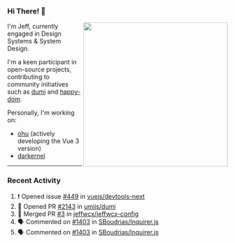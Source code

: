 ### Hi There! 👋

[<img src="https://github-contribution-stats.vercel.app/api/?username=jeffwcx" align="right" width="330" />](https://github.com/jeffwcx)

I'm Jeff, currently engaged in Design Systems & System Design.

I'm a keen participant in open-source projects, contributing to community initiatives such as [dumi](https://github.com/umijs/dumi) and [happy-dom](https://github.com/capricorn86/happy-dom).

Personally, I'm working on: 
+ [ohu](https://github.com/jeffwcx/ohu-mobile) (actively developing the Vue 3 version)
+ [darkernel](https://github.com/darkernel)


----

### Recent Activity

<!--START_SECTION:activity-->
1. ❗ Opened issue [#449](https://github.com/vuejs/devtools-next/issues/449) in [vuejs/devtools-next](https://github.com/vuejs/devtools-next)
2. 💪 Opened PR [#2143](https://github.com/umijs/dumi/pull/2143) in [umijs/dumi](https://github.com/umijs/dumi)
3. 🎉 Merged PR [#3](https://github.com/jeffwcx/jeffwcx-config/pull/3) in [jeffwcx/jeffwcx-config](https://github.com/jeffwcx/jeffwcx-config)
4. 🗣 Commented on [#1403](https://github.com/SBoudrias/Inquirer.js/pull/1403#issuecomment-2108332183) in [SBoudrias/Inquirer.js](https://github.com/SBoudrias/Inquirer.js)
5. 🗣 Commented on [#1403](https://github.com/SBoudrias/Inquirer.js/pull/1403#issuecomment-2108163821) in [SBoudrias/Inquirer.js](https://github.com/SBoudrias/Inquirer.js)
<!--END_SECTION:activity-->
